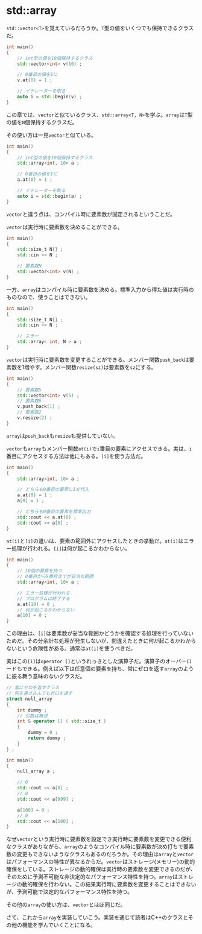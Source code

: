 # std::array

`std::vector<T>`を覚えているだろうか。`T`型の値をいくつでも保持できるクラスだ。

~~~cpp
int main()
{
    // int型の値を10個保持するクラス
    std::vector<int> v(10) ;

    // 0番目の値を1に
    v.at(0) = 1 ;

    // イテレーターを取る
    auto i = std::begin(v) ;
}
~~~

この章では、`vector`と似ているクラス、`std::array<T, N>`を学ぶ。`array`は`T`型の値を`N`個保持するクラスだ。

その使い方は一見`vector`と似ている。

~~~cpp
int main()
{
    // int型の値を10個保持するクラス
    std::array<int, 10> a ;

    // 0番目の値を1に
    a.at(0) = 1 ;

    // イテレーターを取る
    auto i = std::begin(a) ;
}
~~~

`vector`と違う点は、コンパイル時に要素数が固定されるということだ。

`vector`は実行時に要素数を決めることができる。

~~~cpp
int main()
{
    std::size_t N{} ;
    std::cin >> N ;

    // 要素数N
    std::vector<int> v(N) ;
}
~~~

一方、`array`はコンパイル時に要素数を決める。標準入力から得た値は実行時のものなので、使うことはできない。

~~~c++
int main()
{
    std::size_T N{} ;
    std::cin >> N ;

    // エラー
    std::array< int, N > a ;
}
~~~

`vector`は実行時に要素数を変更することができる。メンバー関数`push_back`は要素数を1増やす。メンバー関数`resize(sz)`は要素数を`sz`にする。

~~~cpp
int main()
{
    // 要素数5
    std::vector<int> v(5) ;
    // 要素数6
    v.push_back(1) ;
    // 要素数2
    v.resize(2) ;
}
~~~

`array`は`push_back`も`resize`も提供していない。

`vector`も`array`もメンバー関数`at(i)`で`i`番目の要素にアクセスできる。実は、`i`番目にアクセスする方法は他にもある。`[i]`を使う方法だ。

~~~cpp
int main()
{
    std::array<int, 10> a ;

    // どちらも0番目の要素に1を代入
    a.at(0) = 1 ;
    a[0] = 1 ;

    // どちらも0番目の要素を標準出力
    std::cout << a.at(0) ;
    std::cout << a[0] ;
}
~~~

`at(i)`と`[i]`の違いは、要素の範囲外にアクセスしたときの挙動だ。`at(i)`はエラー処理が行われる。`[i]`は何が起こるかわからない。

~~~cpp
int main()
{
    // 10個の要素を持つ
    // 0番目から9番目までが妥当な範囲
    std::array<int, 10> a ;

    // エラー処理が行われる
    // プログラムは終了する
    a.at(10) = 0 ;
    // 何が起こるかわからない
    a[10] = 0 ;
}
~~~

この理由は、`[i]`は要素数が妥当な範囲かどうかを確認する処理を行っていないためだ。その分余計な処理が発生しないが、間違えたときに何が起こるかわからないという危険性がある。通常は`at(i)`を使うべきだ。

実はこの`[i]`は`operator []`というれっきとした演算子だ。演算子のオーバーロードもできる。例えば以下は任意個の要素を持ち、常にゼロを返す`array`のように振る舞う意味のないクラスだ。

~~~cpp
// 常にゼロを返すクラス
// 何を書き込んでもゼロを返す
struct null_array
{
    int dummy ;
    // 引数は無視
    int & operator [] ( std::size_t )
    {
        dummy = 0 ;
        return dummy ;
    }
} ;

int main()
{
    null_array a ;

    // 0
    std::cout << a[0] ;
    // 0
    std::cout << a[999] ;

    a[100] = 0 ;
    // 0
    std::cout << a[100] ;
}
~~~

なぜ`vector`という実行時に要素数を設定でき実行時に要素数を変更できる便利なクラスがありながら、`array`のようなコンパイル時に要素数が決め打ちで要素数の変更もできないようなクラスもあるのだろうか。その理由は`array`と`vector`はパフォーマンスの特性が異なるからだ。`vector`はストレージ(メモリー)の動的確保をしている。ストレージの動的確保は実行時の要素数を変更できるのだが、そのために予測不可能な非決定的なパフォーマンス特性を持つ。`array`はストレージの動的確保を行わない。この結果実行時に要素数を変更することはできないが、予測可能で決定的なパフォーマンス特性を持つ。

その他の`array`の使い方は、`vector`とほぼ同じだ。

さて、これから`array`を実装していこう。実装を通じて読者はC++のクラスとその他の機能を学んでいくことになる。
